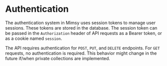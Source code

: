 # Authentication

The authentication system in Mimsy uses session tokens to manage user sessions. These tokens are stored in the database. The session token can be passed in the `Authorization` header of API requests as a Bearer token, or as a cookie named `session`.

The API requires authentication for `POST`, `PUT`, and `DELETE` endpoints. For `GET` requests, no authentication is required. This behavior might change in the future if/when private collections are implemented.

